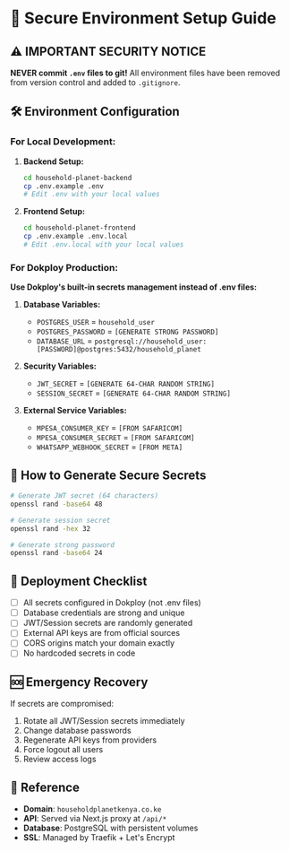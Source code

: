 # 🔐 Secure Environment Setup Guide

## ⚠️ IMPORTANT SECURITY NOTICE

**NEVER commit `.env` files to git!** All environment files have been removed from version control and added to `.gitignore`.

## 🛠️ Environment Configuration

### For Local Development:

1. **Backend Setup:**
   ```bash
   cd household-planet-backend
   cp .env.example .env
   # Edit .env with your local values
   ```

2. **Frontend Setup:**
   ```bash
   cd household-planet-frontend
   cp .env.example .env.local
   # Edit .env.local with your local values
   ```

### For Dokploy Production:

**Use Dokploy's built-in secrets management instead of .env files:**

1. **Database Variables:**
   - `POSTGRES_USER` = `household_user`
   - `POSTGRES_PASSWORD` = `[GENERATE STRONG PASSWORD]`
   - `DATABASE_URL` = `postgresql://household_user:[PASSWORD]@postgres:5432/household_planet`

2. **Security Variables:**
   - `JWT_SECRET` = `[GENERATE 64-CHAR RANDOM STRING]`
   - `SESSION_SECRET` = `[GENERATE 64-CHAR RANDOM STRING]`

3. **External Service Variables:**
   - `MPESA_CONSUMER_KEY` = `[FROM SAFARICOM]`
   - `MPESA_CONSUMER_SECRET` = `[FROM SAFARICOM]`
   - `WHATSAPP_WEBHOOK_SECRET` = `[FROM META]`

## 🔑 How to Generate Secure Secrets

```bash
# Generate JWT secret (64 characters)
openssl rand -base64 48

# Generate session secret
openssl rand -hex 32

# Generate strong password
openssl rand -base64 24
```

## 🚀 Deployment Checklist

- [ ] All secrets configured in Dokploy (not .env files)
- [ ] Database credentials are strong and unique
- [ ] JWT/Session secrets are randomly generated
- [ ] External API keys are from official sources
- [ ] CORS origins match your domain exactly
- [ ] No hardcoded secrets in code

## 🆘 Emergency Recovery

If secrets are compromised:
1. Rotate all JWT/Session secrets immediately
2. Change database passwords
3. Regenerate API keys from providers
4. Force logout all users
5. Review access logs

## 📖 Reference

- **Domain**: `householdplanetkenya.co.ke`
- **API**: Served via Next.js proxy at `/api/*`
- **Database**: PostgreSQL with persistent volumes
- **SSL**: Managed by Traefik + Let's Encrypt